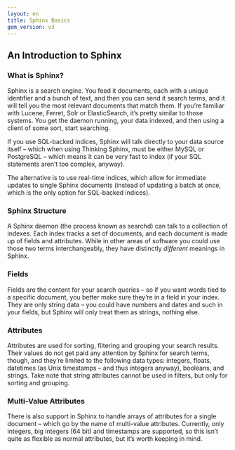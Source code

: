 ```yaml
---
layout: en
title: Sphinx Basics
gem_version: v3
---
```


## An Introduction to Sphinx

### What is Sphinx?

Sphinx is a search engine. You feed it documents, each with a unique identifier and a bunch of text, and then you can send it search terms, and it will tell you the most relevant documents that match them. If you’re familiar with Lucene, Ferret, Solr or ElasticSearch, it’s pretty similar to those systems. You get the daemon running, your data indexed, and then using a client of some sort, start searching.

If you use SQL-backed indices, Sphinx will talk directly to your data source itself – which when using Thinking Sphinx, must be either MySQL or PostgreSQL – which means it can be very fast to index (if your SQL statements aren’t too complex, anyway).

The alternative is to use real-time indices, which allow for immediate updates to single Sphinx documents (instead of updating a batch at once, which is the only option for SQL-backed indices).

### Sphinx Structure

A Sphinx daemon (the process known as searchd) can talk to a collection of indexes. Each index tracks a set of documents, and each document is made up of fields and attributes. While in other areas of software you could use those two terms interchangeably, they have distinctly _different_ meanings in Sphinx.

### Fields

Fields are the content for your search queries – so if you want words tied to a specific document, you better make sure they’re in a field in your index. They are only string data – you could have numbers and dates and such in your fields, but Sphinx will only treat them as strings, nothing else.

### Attributes

Attributes are used for sorting, filtering and grouping your search results. Their values do not get paid any attention by Sphinx for search terms, though, and they’re limited to the following data types: integers, floats, datetimes (as Unix timestamps – and thus integers anyway), booleans, and strings. Take note that string attributes cannot be used in filters, but only for sorting and grouping.

### Multi-Value Attributes

There is also support in Sphinx to handle arrays of attributes for a single document – which go by the name of multi-value attributes. Currently, only integers, big integers (64 bit) and timestamps are supported, so this isn’t quite as flexible as normal attributes, but it’s worth keeping in mind.
